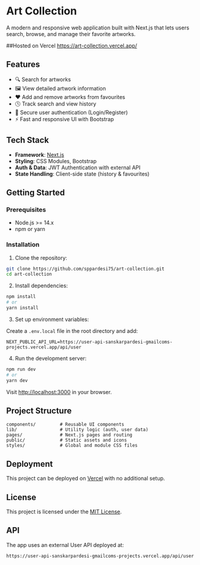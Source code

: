 # Art Collection

A modern and responsive web application built with Next.js that lets users search, browse, and manage their favorite artworks.

##Hosted on Vercel
https://art-collection.vercel.app/

## Features

- 🔍 Search for artworks
- 🖼 View detailed artwork information
- ❤️ Add and remove artworks from favourites
- 🕓 Track search and view history
- 🔐 Secure user authentication (Login/Register)
- ⚡ Fast and responsive UI with Bootstrap

## Tech Stack

- **Framework**: [Next.js](https://nextjs.org/)
- **Styling**: CSS Modules, Bootstrap
- **Auth & Data**: JWT Authentication with external API
- **State Handling**: Client-side state (history & favourites)

## Getting Started

### Prerequisites

- Node.js >= 14.x
- npm or yarn

### Installation

1. Clone the repository:

```bash
git clone https://github.com/sppardesi75/art-collection.git
cd art-collection
```

2. Install dependencies:

```bash
npm install
# or
yarn install
```

3. Set up environment variables:

Create a `.env.local` file in the root directory and add:

```env
NEXT_PUBLIC_API_URL=https://user-api-sanskarpardesi-gmailcoms-projects.vercel.app/api/user
```

4. Run the development server:

```bash
npm run dev
# or
yarn dev
```

Visit [http://localhost:3000](http://localhost:3000) in your browser.

## Project Structure

```
components/         # Reusable UI components
lib/                # Utility logic (auth, user data)
pages/              # Next.js pages and routing
public/             # Static assets and icons
styles/             # Global and module CSS files
```

## Deployment

This project can be deployed on [Vercel](https://vercel.com/) with no additional setup.

## License

This project is licensed under the [MIT License](LICENSE).

## API

The app uses an external User API deployed at:

```
https://user-api-sanskarpardesi-gmailcoms-projects.vercel.app/api/user
```
